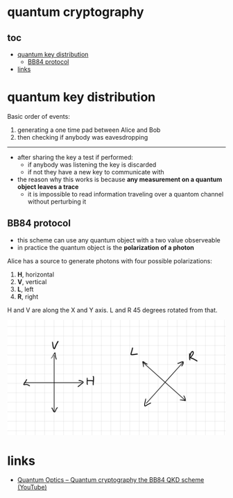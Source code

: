 # quantum cryptography

## toc


<!-- vim-markdown-toc GFM -->

* [quantum key distribution](#quantum-key-distribution)
  * [BB84 protocol](#bb84-protocol)
* [links](#links)

<!-- vim-markdown-toc -->

# quantum key distribution

Basic order of events:

1. generating a one time pad between Alice and Bob
2. then checking if anybody was eavesdropping

---

* after sharing the key a test if performed:
  * if anybody was listening the key is discarded
  * if not they have a new key to communicate with
* the reason why this works is because **any measurement on a quantum object leaves a trace**
  * it is impossible to read information traveling over a quantom channel without perturbing it

## BB84 protocol

* this scheme can use any quantum object with a two value observeable
* in practice the quantum object is the **polarization of a photon**

Alice has a source to generate photons with four possible polarizations:

1. **H**, horizontal
2. **V**, vertical
3. **L**, left
4. **R**, right

H and V are along the X and Y axis. L and R 45 degrees rotated from that.

<img src="media/polarizations.jpg"></img>

# links

* [Quantum Optics – Quantum cryptography the BB84 QKD scheme (YouTube)](https://www.youtube.com/watch?v=MlsrCzDdAbE)


